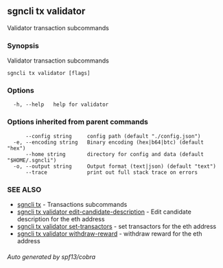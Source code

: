 ## sgncli tx validator

Validator transaction subcommands

### Synopsis

Validator transaction subcommands

```
sgncli tx validator [flags]
```

### Options

```
  -h, --help   help for validator
```

### Options inherited from parent commands

```
      --config string     config path (default "./config.json")
  -e, --encoding string   Binary encoding (hex|b64|btc) (default "hex")
      --home string       directory for config and data (default "$HOME/.sgncli")
  -o, --output string     Output format (text|json) (default "text")
      --trace             print out full stack trace on errors
```

### SEE ALSO

* [sgncli tx](sgncli_tx.md)	 - Transactions subcommands
* [sgncli tx validator edit-candidate-description](sgncli_tx_validator_edit-candidate-description.md)	 - Edit candidate description for the eth address
* [sgncli tx validator set-transactors](sgncli_tx_validator_set-transactors.md)	 - set transactors for the eth address
* [sgncli tx validator withdraw-reward](sgncli_tx_validator_withdraw-reward.md)	 - withdraw reward for the eth address

###### Auto generated by spf13/cobra

